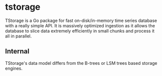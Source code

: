 # tstorage
TStorage is a Go package for fast on-disk/in-memory time series database with a really simple API.
It is massively optimized ingestion as it allows the database to slice data extremely efficiently in small chunks and process it all in parallel.

## Internal
TStorage's data model differs from the B-trees or LSM trees based storage engines.
